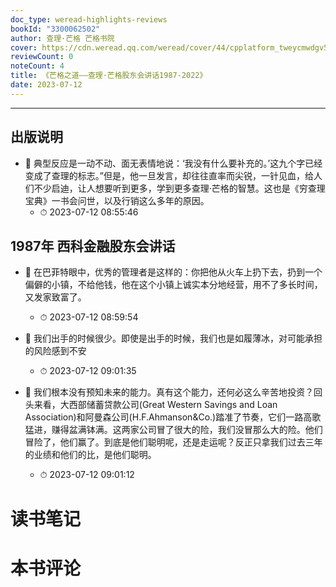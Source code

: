 ```yaml
---
doc_type: weread-highlights-reviews
bookId: "3300062502"
author: 查理·芒格 芒格书院
cover: https://cdn.weread.qq.com/weread/cover/44/cpplatform_tweycmwdgv5kegl9rgght1/t7_cpplatform_tweycmwdgv5kegl9rgght11687684560.jpg
reviewCount: 0
noteCount: 4
title: 《芒格之道——查理·芒格股东会讲话1987-2022》
date: 2023-07-12
---
```


---


## 出版说明


- 📌 典型反应是一动不动、面无表情地说：‘我没有什么要补充的。’这九个字已经变成了查理的标志。”但是，他一旦发言，却往往直率而尖锐，一针见血，给人们不少启迪，让人想要听到更多，学到更多查理·芒格的智慧。这也是《穷查理宝典》一书会问世，以及行销这么多年的原因。 
    - ⏱ 2023-07-12 08:55:46 
## 1987年 西科金融股东会讲话


- 📌 在巴菲特眼中，优秀的管理者是这样的：你把他从火车上扔下去，扔到一个偏僻的小镇，不给他钱，他在这个小镇上诚实本分地经营，用不了多长时间，又发家致富了。 
    - ⏱ 2023-07-12 08:59:54 

- 📌 我们出手的时候很少。即使是出手的时候，我们也是如履薄冰，对可能承担的风险感到不安 
    - ⏱ 2023-07-12 09:01:35 

- 📌 我们根本没有预知未来的能力。真有这个能力，还何必这么辛苦地投资？回头来看，大西部储蓄贷款公司(Great Western Savings and Loan Association)和阿曼森公司(H.F.Ahmanson&Co.)踏准了节奏，它们一路高歌猛进，赚得盆满钵满。这两家公司冒了很大的险，我们没冒那么大的险。他们冒险了，他们赢了。到底是他们聪明呢，还是走运呢？反正只拿我们过去三年的业绩和他们的比，是他们聪明。 
    - ⏱ 2023-07-12 09:01:12 

# 读书笔记


# 本书评论
